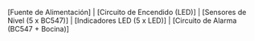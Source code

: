 [Fuente de Alimentación]
        |
    [Circuito de Encendido (LED)]
        |
    [Sensores de Nivel (5 x BC547)]
        |
    [Indicadores LED (5 x LED)]
        |
    [Circuito de Alarma (BC547 + Bocina)]

